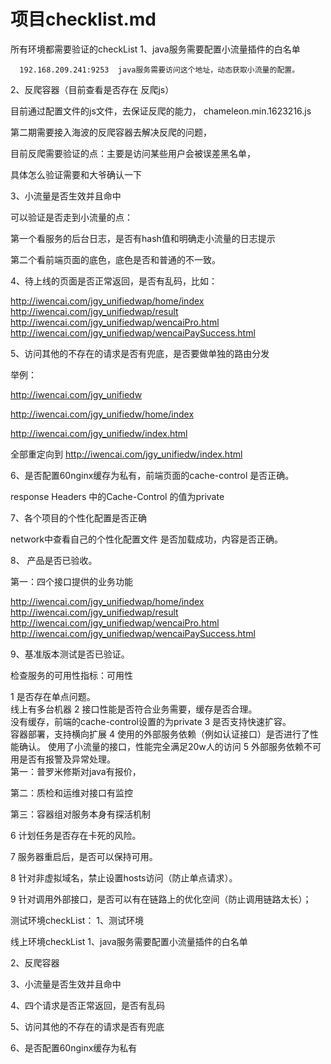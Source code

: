 # 项目checklist.md

所有环境都需要验证的checkList
1、java服务需要配置小流量插件的白名单

      192.168.209.241:9253  java服务需要访问这个地址，动态获取小流量的配置。



2、反爬容器（目前查看是否存在 反爬js）

目前通过配置文件的js文件，去保证反爬的能力，  chameleon.min.1623216.js 

第二期需要接入海波的反爬容器去解决反爬的问题，

目前反爬需要验证的点：主要是访问某些用户会被误差黑名单，

具体怎么验证需要和大爷确认一下

    

3、小流量是否生效并且命中

可以验证是否走到小流量的点：

第一个看服务的后台日志，是否有hash值和明确走小流量的日志提示

第二个看前端页面的底色，底色是否和普通的不一致。



4、待上线的页面是否正常返回，是否有乱码，比如：

http://iwencai.com/jgy_unifiedwap/home/index
http://iwencai.com/jgy_unifiedwap/result
http://iwencai.com/jgy_unifiedwap/wencaiPro.html
http://iwencai.com/jgy_unifiedwap/wencaiPaySuccess.html



5、访问其他的不存在的请求是否有兜底，是否要做单独的路由分发

举例：

http://iwencai.com/jgy_unifiedw

http://iwencai.com/jgy_unifiedw/home/index

http://iwencai.com/jgy_unifiedw/index.html

全部重定向到 http://iwencai.com/jgy_unifiedw/index.html



6、是否配置60nginx缓存为私有，前端页面的cache-control 是否正确。

response Headers  中的Cache-Control 的值为private



7、各个项目的个性化配置是否正确

network中查看自己的个性化配置文件 是否加载成功，内容是否正确。

8、 产品是否已验收。

第一：四个接口提供的业务功能

http://iwencai.com/jgy_unifiedwap/home/index
http://iwencai.com/jgy_unifiedwap/result
http://iwencai.com/jgy_unifiedwap/wencaiPro.html
http://iwencai.com/jgy_unifiedwap/wencaiPaySuccess.html

9、基准版本测试是否已验证。







检查服务的可用性指标：可用性

1	是否存在单点问题。	 	
线上有多台机器
2	接口性能是否符合业务需要，缓存是否合理。	
	没有缓存，前端的cache-control设置的为private
3	是否支持快速扩容。	 	
容器部署，支持横向扩展
4	使用的外部服务依赖（例如认证接口）是否进行了性能确认。	
	使用了小流量的接口，性能完全满足20w人的访问
5	外部服务依赖不可用是否有报警及异常处理。	 	
第一：普罗米修斯对java有报价，

第二：质检和运维对接口有监控

第三：容器组对服务本身有探活机制

6	计划任务是否存在卡死的风险。	
 	
7	服务器重启后，是否可以保持可用。	 	

8	针对非虚拟域名，禁止设置hosts访问（防止单点请求）。	
 	
9	针对调用外部接口，是否可以有在链路上的优化空间（防止调用链路太长）；	
 	
测试环境checkList：
1、测试环境





线上环境checkList
1、java服务需要配置小流量插件的白名单

2、反爬容器

3、小流量是否生效并且命中

4、四个请求是否正常返回，是否有乱码

5、访问其他的不存在的请求是否有兜底

6、是否配置60nginx缓存为私有